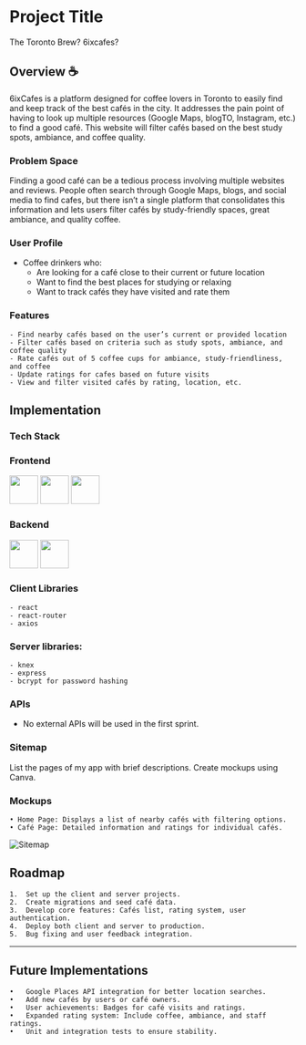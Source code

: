 # Project Title
The Toronto Brew? 6ixcafes?

## Overview ☕️

6ixCafes is a platform designed for coffee lovers in Toronto to easily find and keep track of the best cafés in the city. It addresses the pain point of having to look up multiple resources (Google Maps, blogTO, Instagram, etc.) to find a good café. This website will filter cafés based on the best study spots, ambiance, and coffee quality.

### Problem Space

Finding a good café can be a tedious process involving multiple websites and reviews. People often search through Google Maps, blogs, and social media to find cafes, but there isn’t a single platform that consolidates this information and lets users filter cafés by study-friendly spaces, great ambiance, and quality coffee.

### User Profile

- Coffee drinkers who:
	- Are looking for a café close to their current or future location
    - Want to find the best places for studying or relaxing
	- Want to track cafés they have visited and rate them

### Features

	- Find nearby cafés based on the user’s current or provided location
	- Filter cafés based on criteria such as study spots, ambiance, and coffee quality
	- Rate cafés out of 5 coffee cups for ambiance, study-friendliness, and coffee
	- Update ratings for cafes based on future visits
	- View and filter visited cafés by rating, location, etc.

## Implementation

### Tech Stack

### Frontend
<p>
  <img src="https://skillicons.dev/icons?i=react&theme=dark" width="50" height="50"/>
  <img src="https://skillicons.dev/icons?i=javascript&theme=dark" width="50" height="50"/>
  <img src="https://skillicons.dev/icons?i=sass&theme=dark" width="50" height="50"/>
</p>

### Backend
<p>
  <img src="https://skillicons.dev/icons?i=express&theme=dark" width="50" height="50"/>
  <img src="https://skillicons.dev/icons?i=mysql&theme=dark" width="50" height="50"/>
</p>

### Client Libraries
    - react
    - react-router
    - axios
    
### Server libraries:
    - knex
    - express
    - bcrypt for password hashing

### APIs

- No external APIs will be used in the first sprint.

### Sitemap

List the pages of my app with brief descriptions. Create mockups using Canva.

### Mockups

	• Home Page: Displays a list of nearby cafés with filtering options.
	• Café Page: Detailed information and ratings for individual cafés.

![Sitemap](./src/assets/mockups/Beige%20Minimalist%20Creative%20Agency%20Website%20Desktop%20Prototype.png)

## Roadmap

	1.	Set up the client and server projects.
	2.	Create migrations and seed café data.
	3.	Develop core features: Cafés list, rating system, user authentication.
	4.	Deploy both client and server to production.
	5.	Bug fixing and user feedback integration.

---

## Future Implementations
	•	Google Places API integration for better location searches.
	•	Add new cafés by users or café owners.
	•	User achievements: Badges for café visits and ratings.
	•	Expanded rating system: Include coffee, ambiance, and staff ratings.
	•	Unit and integration tests to ensure stability.


